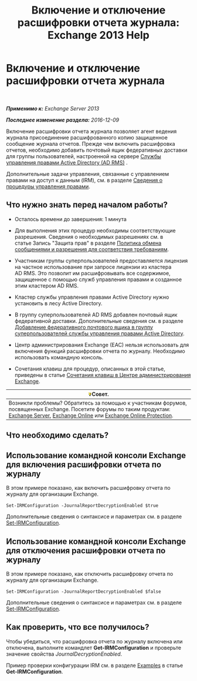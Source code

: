 ﻿---
title: 'Включение и отключение расшифровки отчета журнала: Exchange 2013 Help'
TOCTitle: Включение и отключение расшифровки отчета журнала
ms:assetid: 1dedbe73-2c1a-4b14-8799-5091aaec7965
ms:mtpsurl: https://technet.microsoft.com/ru-ru/library/Dd638092(v=EXCHG.150)
ms:contentKeyID: 50487588
ms.date: 05/22/2018
mtps_version: v=EXCHG.150
ms.translationtype: MT
---

# Включение и отключение расшифровки отчета журнала

 

_**Применимо к:** Exchange Server 2013_

_**Последнее изменение раздела:** 2016-12-09_

Включение расшифровки отчета журнала позволяет агент ведения журнала присоединение расшифрованного копию защищенное сообщение журнала отчетов. Прежде чем включить расшифровка отчетов, необходимо добавить почтовый ящик федеративных доставки для группы пользователей, настроенной на сервере [Службы управления правами Active Directory (AD RMS)](https://technet.microsoft.com/en-us/library/hh831364.aspx) .

Дополнительные задачи управления, связанные с управлением правами на доступ к данным (IRM), см. в разделе [Сведения о процедуры управления правами](information-rights-management-procedures-exchange-2013-help.md).

## Что нужно знать перед началом работы?

  - Осталось времени до завершения: 1 минута

  - Для выполнения этих процедур необходимы соответствующие разрешения. Сведения о необходимых разрешениях см. в статье Запись "Защита прав" в разделе [Политика обмена сообщениями и разрешения для соответствия требованиям](messaging-policy-and-compliance-permissions-exchange-2013-help.md).

  - Участникам группы суперпользователей предоставляется лицензия на частное использование при запросе лицензии из кластера AD RMS. Это позволит им расшифровывать все содержимое, защищенное с помощью служб управления правами и созданное этим кластером AD RMS.

  - Кластер службы управления правами Active Directory нужно установить в лесу Active Directory.

  - В группу суперпользователей AD RMS добавлен почтовый ящик федеративной доставки. Дополнительные сведения см. в разделе [Добавление федеративного почтового ящика в группу суперпользователей службы управления правами Active Directory](add-the-federation-mailbox-to-the-ad-rms-super-users-group-exchange-2013-help.md).

  - Центр администрирования Exchange (EAC) нельзя использовать для включения функций расшифровки отчета по журналу. Необходимо использовать командную консоль.

  - Сочетания клавиш для процедур, описанных в этой статье, приведены в статье [Сочетания клавиш в Центре администрирования Exchange](keyboard-shortcuts-in-the-exchange-admin-center-exchange-online-protection-help.md).

<table>
<thead>
<tr class="header">
<th><img src="images/Bb124558.tip(EXCHG.150).gif" title="Совет" alt="Совет" />Совет.</th>
</tr>
</thead>
<tbody>
<tr class="odd">
<td>Возникли проблемы? Обратитесь за помощью к участникам форумов, посвященных Exchange. Посетите форумы по таким продуктам: <a href="https://go.microsoft.com/fwlink/p/?linkid=60612">Exchange Server</a>, <a href="https://go.microsoft.com/fwlink/p/?linkid=267542">Exchange Online</a> или <a href="https://go.microsoft.com/fwlink/p/?linkid=285351">Exchange Online Protection</a>.</td>
</tr>
</tbody>
</table>


## Что необходимо сделать?

## Использование командной консоли Exchange для включения расшифровки отчета по журналу

В этом примере показано, как включить расшифровку отчета по журналу для организации Exchange.

    Set-IRMConfiguration -JournalReportDecryptionEnabled $true

Дополнительные сведения о синтаксисе и параметрах см. в разделе [Set-IRMConfiguration](https://technet.microsoft.com/ru-ru/library/dd979792\(v=exchg.150\)).

## Использование командной консоли Exchange для отключения расшифровки отчета по журналу

В этом примере показано, как отключить расшифровку отчета по журналу для организации Exchange.

    Set-IRMConfiguration -JournalReportDecryptionEnabled $false

Дополнительные сведения о синтаксисе и параметрах см. в разделе [Set-IRMConfiguration](https://technet.microsoft.com/ru-ru/library/dd979792\(v=exchg.150\)).

## Как проверить, что все получилось?

Чтобы убедиться, что расшифровка отчета по журналу включена или отключена, выполните командлет **Get-IRMConfiguration** и проверьте значение свойства *JournalDecryptionEnabled*.

Пример проверки конфигурации IRM см. в разделе [Examples](https://technet.microsoft.com/ru-ru/e1821219-fe18-4642-a9c2-58eb0aadd61a\(exchg.150\)#examples) в статье **Get-IRMConfiguration**.

